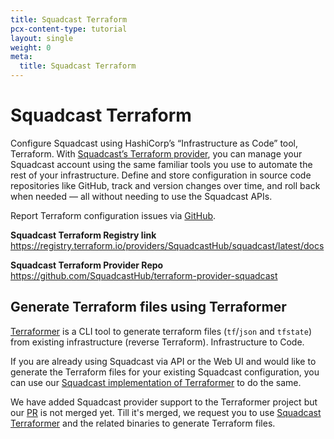 ```yaml
---
title: Squadcast Terraform
pcx-content-type: tutorial
layout: single
weight: 0
meta:
  title: Squadcast Terraform
---
```


# Squadcast Terraform

Configure Squadcast using HashiCorp’s “Infrastructure as Code” tool, Terraform. With [Squadcast’s Terraform provider](https://registry.terraform.io/providers/SquadcastHub/squadcast/latest/docs), you can manage your Squadcast account using the same familiar tools you use to automate the rest of your infrastructure. Define and store configuration in source code repositories like GitHub, track and version changes over time, and roll back when needed — all without needing to use the Squadcast APIs.

Report Terraform configuration issues via [GitHub](https://github.com/SquadcastHub/terraform-provider-squadcast/issues/new).

**Squadcast Terraform Registry link**
https://registry.terraform.io/providers/SquadcastHub/squadcast/latest/docs

**Squadcast Terraform Provider Repo**  
https://github.com/SquadcastHub/terraform-provider-squadcast

## Generate Terraform files using Terraformer

[Terraformer](https://github.com/GoogleCloudPlatform/terraformer) is a CLI tool to generate terraform files (`tf`/`json` and `tfstate`) from existing infrastructure (reverse Terraform). Infrastructure to Code.

If you are already using Squadcast via API or the Web UI and would like to generate the Terraform files for your existing Squadcast configuration, you can use our [Squadcast implementation of Terraformer](https://github.com/SquadcastHub/terraformer) to do the same.

We have added Squadcast provider support to the Terraformer project but our [PR](https://github.com/GoogleCloudPlatform/terraformer/pull/1473) is not merged yet. Till it's merged, we request you to use [Squadcast Terraformer](https://github.com/SquadcastHub/terraformer) and the related binaries to generate Terraform files.

